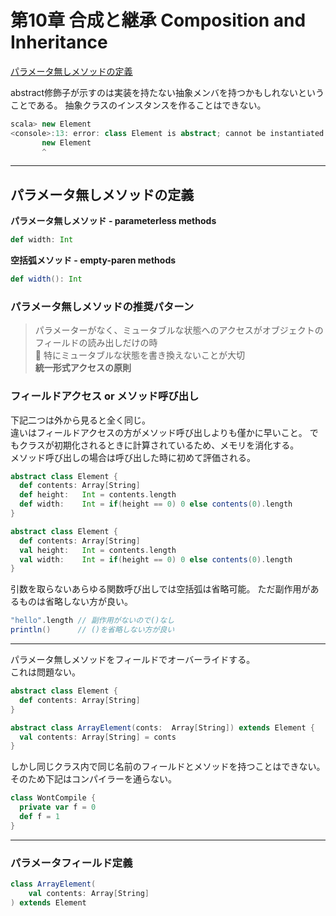 # 第10章 合成と継承 Composition and Inheritance
[パラメータ無しメソッドの定義](#anchor1)

abstract修飾子が示すのは実装を持たない抽象メンバを持つかもしれないということである。
抽象クラスのインスタンスを作ることはできない。
```scala
scala> new Element
<console>:13: error: class Element is abstract; cannot be instantiated
       new Element
       ^
```

***
<a id="anchor1"></a>
## パラメータ無しメソッドの定義
**パラメータ無しメソッド - parameterless methods**
```scala
def width: Int
```

**空括弧メソッド - empty-paren methods** 
```scala
def width(): Int
```

### パラメータ無しメソッドの推奨パターン
>パラメーターがなく、ミュータブルな状態へのアクセスがオブジェクトのフィールドの読み出しだけの時<br>
> 🚨 特にミュータブルな状態を書き換えないことが大切<br>
> **統一形式アクセスの原則**

### フィールドアクセス or メソッド呼び出し
下記二つは外から見ると全く同じ。<br>
違いはフィールドアクセスの方がメソッド呼び出しよりも僅かに早いこと。
でもクラスが初期化されるときに計算されているため、メモリを消化する。<br>
メソッド呼び出しの場合は呼び出した時に初めて評価される。
```scala
abstract class Element {
  def contents: Array[String]
  def height:   Int = contents.length
  def width:    Int = if(height == 0) 0 else contents(0).length
}
```
```scala
abstract class Element {
  def contents: Array[String]
  val height:   Int = contents.length
  val width:    Int = if(height == 0) 0 else contents(0).length
}
```

引数を取らないあらゆる関数呼び出しでは空括弧は省略可能。
ただ副作用があるものは省略しない方が良い。
```scala
"hello".length // 副作用がないので()なし
println()      // ()を省略しない方が良い
```

***
パラメータ無しメソッドをフィールドでオーバーライドする。<br>
これは問題ない。
```scala
abstract class Element {
  def contents: Array[String]
}

abstract class ArrayElement(conts:  Array[String]) extends Element {
  val contents: Array[String] = conts
}
```
しかし同じクラス内で同じ名前のフィールドとメソッドを持つことはできない。<br>
そのため下記はコンパイラーを通らない。
```scala
class WontCompile {
  private var f = 0
  def f = 1
}
```

***

### パラメータフィールド定義
```scala
class ArrayElement(
    val contents: Array[String]
) extends Element
```